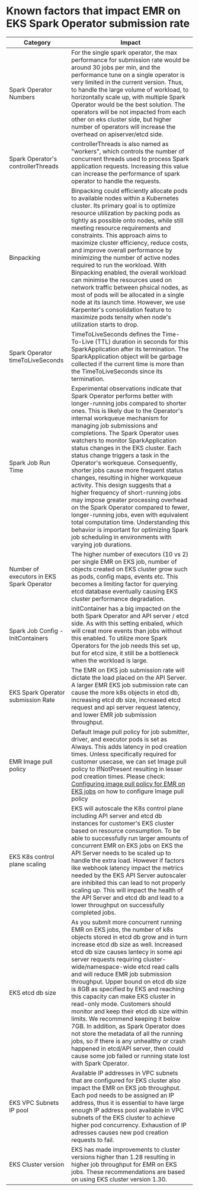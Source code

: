 
# Known factors that impact EMR on EKS Spark Operator submission rate

|Category	|Impact	|
|---	|---	|
|Spark Operator Numbers	|For the single spark operator, the max performance for submission rate would be around 30 jobs per min, and the performance tune on a single operator is very limited in the current version. Thus, to handle the large volume of workload, to horizontally scale up, with multiple Spark Operator would be the best solution. The operators will be not impacted from each other on eks cluster side, but higher number of operators will increase the overhead on apiserver/etcd side.	|
|Spark Operator's controllerThreads	|controllerThreads is also named as "workers", which controls the number of concurrent threads used to process Spark application requests. Increasing this value can increase the performance of spark operator to handle the requests.	|
|Binpacking	|Binpacking could efficiently allocate pods to available nodes within a Kubernetes cluster. Its primary goal is to optimize resource utilization by packing pods as tightly as possible onto nodes, while still meeting resource requirements and constraints. This approach aims to maximize cluster efficiency, reduce costs, and improve overall performance by minimizing the number of active nodes required to run the workload. With Binpacking enabled, the overall workload can minimise the resources used on network traffic between phsical nodes, as most of pods will be allocated in a single node at its launch time. However, we use Karpenter's consolidation feature to maximize pods tensity when node's utilization starts to drop.	|
|Spark Operator timeToLiveSeconds	|TimeToLiveSeconds defines the Time-To-Live (TTL) duration in seconds for this SparkApplication after its termination. The SparkApplication object will be garbage collected if the current time is more than the TimeToLiveSeconds since its termination.	|
|Spark Job Run Time	|Experimental observations indicate that Spark Operator performs better with longer-running jobs compared to shorter ones. This is likely due to the Operator's internal workqueue mechanism for managing job submissions and completions. The Spark Operator uses watchers to monitor SparkApplication status changes in the EKS cluster. Each status change triggers a task in the Operator's workqueue. Consequently, shorter jobs cause more frequent status changes, resulting in higher workqueue activity. This design suggests that a higher frequency of short-running jobs may impose greater processing overhead on the Spark Operator compared to fewer, longer-running jobs, even with equivalent total computation time. Understanding this behavior is important for optimizing Spark job scheduling in environments with varying job durations.	|
|Number of executors in EKS Spark Operator	|The higher number of executors (10 vs 2) per single EMR on EKS job, number of objects created on EKS cluster grow such as pods, config maps, events etc. This becomes a limiting factor for querying etcd database eventually causing EKS cluster performance degradation.	|
|Spark Job Config - InitContainers	|initContainer has a big impacted on the both Spark Operator and API server / etcd side. As with this setting enbaled, which will creat more events than jobs without this enabled. To utilize more Spark Operators for the job needs this set up, but for etcd size, it still be a bottleneck when the workload is large.	|
|EKS Spark Operator submission Rate	|The EMR on EKS job submission rate will dictate the load placed on the API Server. A larger EMR EKS job submission rate can cause the more k8s objects in etcd db, increasing etcd db size, increased etcd request and api server request latency, and lower EMR job submission throughput.	|
|EMR Image pull policy	|Default Image pull policy for job submitter, driver, and executor pods is set as Always. This adds latency in pod creation times. Unless specifically required for customer usecase, we can set Image pull policy to IfNotPresent resulting in lesser pod creation times. Please check: [Configuring image pull policy for EMR on EKS jobs](https://quip-amazon.com/ehqpAyeohr9M) on how to configure Image pull policy	|
|EKS K8s control plane scaling	|EKS will autoscale the K8s control plane including API server and etcd db instances for customer's EKS cluster based on resource consumption. To be able to successfully run larger amounts of concurrent EMR on EKS jobs on EKS the API Server needs to be scaled up to handle the extra load. However if factors like webhook latency impact the metrics needed by the EKS API Server autoscaler are inhibited this can lead to not properly scaling up. This will impact the health of the API Server and etcd db and lead to a lower throughput on successfully completed jobs. 	|
|EKS etcd db size	|As you submit more concurrent running EMR on EKS jobs, the number of k8s objects stored in etcd db grow and in turn increase etcd db size as well. Increased etcd db size causes lantecy in some api server requests requiring cluster-wide/namespace-wide etcd read calls and will reduce EMR job submission throughput. Upper bound on etcd db size is 8GB as specified by EKS and reaching this capacity can make EKS cluster in read-only mode. Customers should monitor and keep their etcd db size within limits. We recommend keeping it below 7GB. In addition, as Spark Operator does not store the metadata of all the running jobs, so if there is any unhealthy or crash happened in etcd/API server, then could cause some job failed or running state lost with Spark Operator.	|
|EKS VPC Subnets IP pool	|Available IP addresses in VPC subnets that are configured for EKS cluster also impact the EMR on EKS job throughput. Each pod needs to be assigned an IP address, thus it is essential to have large enough IP address pool available in VPC subnets of the EKS cluster to achieve higher pod concurrency. Exhaustion of IP adresses causes new pod creation requests to fail.	|
|EKS Cluster version	|EKS has made improvements to cluster versions higher than 1.28 resulting in higher job throughput for EMR on EKS jobs. These recommendations are based on using EKS cluster version 1.30.	|
